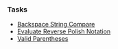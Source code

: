 ### Tasks
* [Backspace String Compare](https://leetcode.com/problems/backspace-string-compare/)
* [Evaluate Reverse Polish Notation](https://leetcode.com/problems/evaluate-reverse-polish-notation/)
* [Valid Parentheses](https://leetcode.com/problems/valid-parentheses/)

